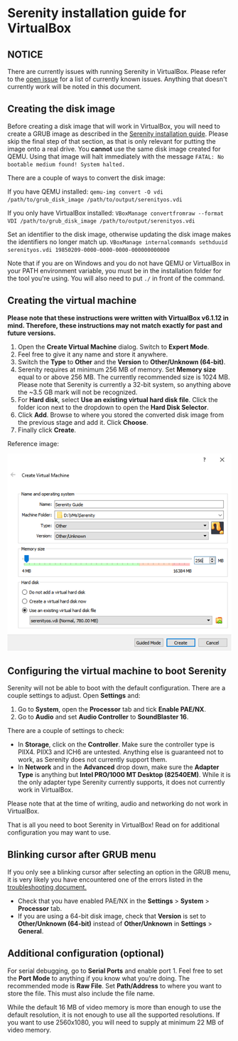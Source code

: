 # Serenity installation guide for VirtualBox

## NOTICE
There are currently issues with running Serenity in VirtualBox. Please refer to the [open issue](https://github.com/SerenityOS/serenity/issues/2927) for a list of currently known issues. Anything that doesn't currently work will be noted in this document.

## Creating the disk image
Before creating a disk image that will work in VirtualBox, you will need to create a GRUB image as described in the [Serenity installation guide](../man9/BareMetalInstallation.md). Please skip the final step of that section, as that is only relevant for putting the image onto a real drive. You **cannot** use the same disk image created for QEMU. Using that image will halt immediately with the message ``FATAL: No bootable medium found! System halted.``

There are a couple of ways to convert the disk image:

If you have QEMU installed:
``
qemu-img convert -O vdi /path/to/grub_disk_image /path/to/output/serenityos.vdi
``

If you only have VirtualBox installed:
``
VBoxManage convertfromraw --format VDI /path/to/grub_disk_image /path/to/output/serenityos.vdi
``

Set an identifier to the disk image, otherwise updating the disk image makes the identifiers no longer match up.
``
VBoxManage internalcommands sethduuid serenityos.vdi 19850209-0000-0000-0000-000000000000
``

Note that if you are on Windows and you do not have QEMU or VirtualBox in your PATH environment variable, you must be in the installation folder for the tool you're using. You will also need to put ``./`` in front of the command.

## Creating the virtual machine
**Please note that these instructions were written with VirtualBox v6.1.12 in mind. Therefore, these instructions may not match exactly for past and future versions.**

1. Open the **Create Virtual Machine** dialog. Switch to **Expert Mode**.
2. Feel free to give it any name and store it anywhere.
3. Switch the **Type** to **Other** and the **Version** to **Other/Unknown (64-bit)**.
4. Serenity requires at minimum 256 MB of memory. Set **Memory size** equal to or above 256 MB. The currently recommended size is 1024 MB. Please note that Serenity is currently a 32-bit system, so anything above the ~3.5 GB mark will not be recognized.
5. For **Hard disk**, select **Use an existing virtual hard disk file**. Click the folder icon next to the dropdown to open the **Hard Disk Selector**.
6. Click **Add**. Browse to where you stored the converted disk image from the previous stage and add it. Click **Choose**.
7. Finally click **Create**.

Reference image:

![](VirtualBox_Creation_Reference.png)

## Configuring the virtual machine to boot Serenity
Serenity will not be able to boot with the default configuration. There are a couple settings to adjust. Open **Settings** and:
1. Go to **System**, open the **Processor** tab and tick **Enable PAE/NX**.
2. Go to **Audio** and set **Audio Controller** to **SoundBlaster 16**.

There are a couple of settings to check:
- In **Storage**, click on the **Controller**. Make sure the controller type is PIIX4. PIIX3 and ICH6 are untested. Anything else is guaranteed not to work, as Serenity does not currently support them.
- In **Network** and in the **Advanced** drop down, make sure the **Adapter Type** is anything but **Intel PRO/1000 MT Desktop (82540EM)**. While it is the only adapter type Serenity currently supports, it does not currently work in VirtualBox.

Please note that at the time of writing, audio and networking do not work in VirtualBox.

That is all you need to boot Serenity in VirtualBox! Read on for additional configuration you may want to use.

## Blinking cursor after GRUB menu
If you only see a blinking cursor after selecting an option in the GRUB menu, it is very likely you have encountered one of the errors listed in the [troubleshooting document.](../man9/Troubleshooting.md)

- Check that you have enabled PAE/NX in the **Settings** > **System** > **Processor** tab.
- If you are using a 64-bit disk image, check that **Version** is set to **Other/Unknown (64-bit)** instead of **Other/Unknown** in **Settings** > **General**.

## Additional configuration (optional)
For serial debugging, go to **Serial Ports** and enable port 1. Feel free to set the **Port Mode** to anything if you know what you're doing. The recommended mode is **Raw File**. Set **Path/Address** to where you want to store the file. This must also include the file name.

While the default 16 MB of video memory is more than enough to use the default resolution, it is not enough to use all the supported resolutions. If you want to use 2560x1080, you will need to supply at minimum 22 MB of video memory.
